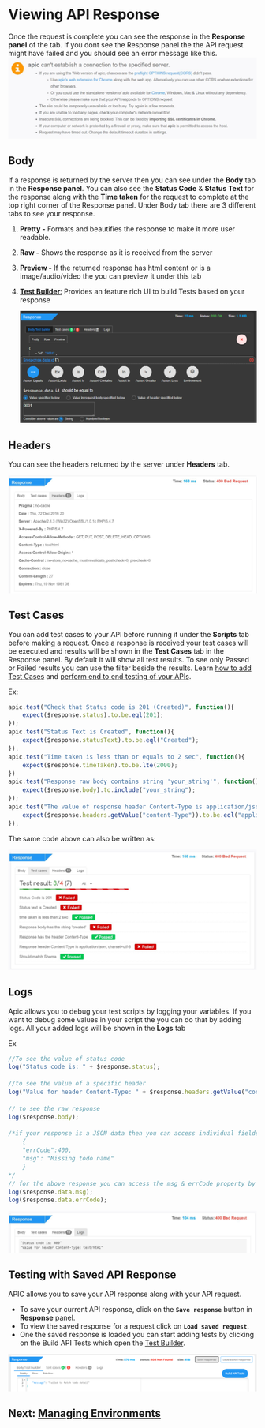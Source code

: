 # Viewing API Response

Once the request is complete you can see the response in the **Response panel** of the tab. If you dont see the Response panel the the API request might have failed and you should see an error message like this. ![](../.gitbook/assets/req-error.JPG)

## Body

If a response is returned by the server then you can see under the **Body** tab in the **Response panel**. You can also see the **Status Code** & **Status Text** for the response along with the **Time taken** for the request to complete at the top right corner of the Response panel. Under Body tab there are 3 different tabs to see your response.

1. **Pretty -** Formats and beautifies the response to make it more user readable.
2. **Raw -** Shows the response as it is received from the server
3. **Preview -** If the returned response has html content or is a image/audio/video the you can preview it under this tab
4. [**Test Builder**:](using-test-builder.md) Provides an feature rich UI to build Tests based on your response

   ![](../.gitbook/assets/apic-test-builder-x%20%281%29.png)

## Headers

You can see the headers returned by the server under **Headers** tab.

![](../.gitbook/assets/apic-headers%20%281%29.JPG)

## Test Cases

You can add test cases to your API before running it under the **Scripts** tab before making a request. Once a response is received your test cases will be executed and results will be shown in the **Test Cases** tab in the Response panel. By default it will show all test results. To see only Passed or Failed results you can use the filter beside the results. Learn [how to add Test Cases](writing-test-cases.md) and [perform end to end testing of your APIs](creating-test-suits.md).

Ex:

```javascript
apic.test("Check that Status code is 201 (Created)", function(){
    expect($response.status).to.be.eql(201);
});
apic.test("Status Text is Created", function(){
    expect($response.statusText).to.be.eql("Created");
});
apic.test("Time taken is less than or equals to 2 sec", function(){
    expect($response.timeTaken).to.be.lte(2000);
})
apic.test("Response raw body contains string 'your_string'", function(){
    expect($response.body).to.include("your_string");
});
apic.test("The value of response header Content-Type is application/json", function(){
    expect($response.headers.getValue("content-Type")).to.be.eql("application/json");
});
```

The same code above can also be written as:

![](../.gitbook/assets/apic-test-result.JPG)

## Logs

Apic allows you to debug your test scripts by logging your variables. If you want to debug some values in your script the you can do that by adding logs. All your added logs will be shown in the **Logs** tab

Ex

```javascript
//To see the value of status code
log("Status code is: " + $response.status);

//to see the value of a specific header
log("Value for header Content-Type: " + $response.headers.getValue("content-Type"));

// to see the raw response 
log($response.body);

/*if your response is a JSON data then you can access individual fields in your response
    {
    "errCode":400,
    "msg": "Missing todo name"
    }
*/
// for the above response you can access the msg & errCode property by using
log($response.data.msg);
log($response.data.errCode);
```

![](../.gitbook/assets/apic-resp-logs%20%281%29%20%281%29.JPG)

## Testing with Saved API Response

APIC allows you to save your API response along with your API request. 

* To save your current API response, click on the **`Save response`** button in **Response** panel. 
* To view the saved response for a request click on **`Load saved request`**.
* One the saved response is loaded you can start adding tests by clicking on the Build API Tests which open  the [Test Builder](using-test-builder.md).

![](../.gitbook/assets/image%20%2812%29.png)

## Next: [Managing Environments](managing-environments.md)


